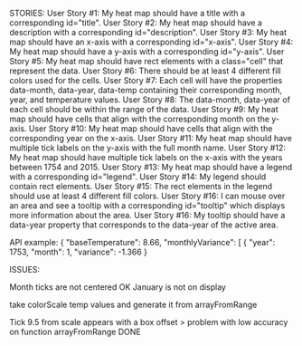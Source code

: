 STORIES:
User Story #1: My heat map should have a title with a corresponding id="title".
User Story #2: My heat map should have a description with a corresponding id="description".
User Story #3: My heat map should have an x-axis with a corresponding id="x-axis".
User Story #4: My heat map should have a y-axis with a corresponding id="y-axis".
User Story #5: My heat map should have rect elements with a class="cell" that represent the data.
User Story #6: There should be at least 4 different fill colors used for the cells.
User Story #7: Each cell will have the properties data-month, data-year, data-temp containing their corresponding month, year, and temperature values.
User Story #8: The data-month, data-year of each cell should be within the range of the data.
User Story #9: My heat map should have cells that align with the corresponding month on the y-axis.
User Story #10: My heat map should have cells that align with the corresponding year on the x-axis.
User Story #11: My heat map should have multiple tick labels on the y-axis with the full month name.
User Story #12: My heat map should have multiple tick labels on the x-axis with the years between 1754 and 2015.
User Story #13: My heat map should have a legend with a corresponding id="legend".
User Story #14: My legend should contain rect elements.
User Story #15: The rect elements in the legend should use at least 4 different fill colors.
User Story #16: I can mouse over an area and see a tooltip with a corresponding id="tooltip" which displays more information about the area.
User Story #16: My tooltip should have a data-year property that corresponds to the data-year of the active area.


API example:
{
  "baseTemperature": 8.66,
  "monthlyVariance": [
    {
      "year": 1753,
      "month": 1,
      "variance": -1.366
    }

ISSUES:

Month ticks are not centered OK
January is not on display

take colorScale temp values and generate it from arrayFromRange

Tick 9.5 from scale appears with a box offset > problem with low accuracy on function arrayFromRange DONE